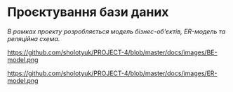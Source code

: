 # Проєктування бази даних

*В рамках проекту розробляється модель бізнес-об'єктів, ER-модель та реляційна схема.*

https://github.com/sholotyuk/PROJECT-4/blob/master/docs/images/BE-model.png

https://github.com/sholotyuk/PROJECT-4/blob/master/docs/images/ER-model.png

